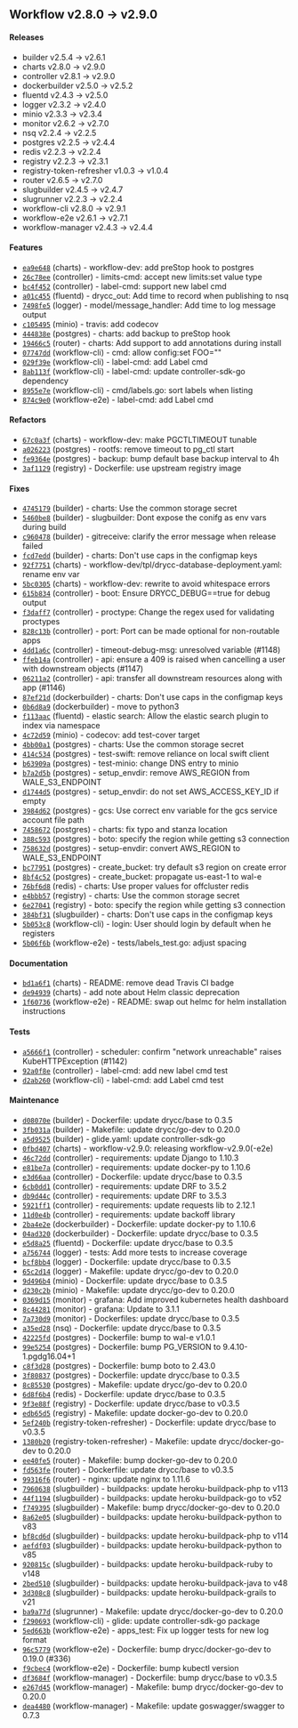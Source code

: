 ## Workflow v2.8.0 -> v2.9.0

#### Releases

- builder v2.5.4 -> v2.6.1
- charts v2.8.0 -> v2.9.0
- controller v2.8.1 -> v2.9.0
- dockerbuilder v2.5.0 -> v2.5.2
- fluentd v2.4.3 -> v2.5.0
- logger v2.3.2 -> v2.4.0
- minio v2.3.3 -> v2.3.4
- monitor v2.6.2 -> v2.7.0
- nsq v2.2.4 -> v2.2.5
- postgres v2.2.5 -> v2.4.4
- redis v2.2.3 -> v2.2.4
- registry v2.2.3 -> v2.3.1
- registry-token-refresher v1.0.3 -> v1.0.4
- router v2.6.5 -> v2.7.0
- slugbuilder v2.4.5 -> v2.4.7
- slugrunner v2.2.3 -> v2.2.4
- workflow-cli v2.8.0 -> v2.9.1
- workflow-e2e v2.6.1 -> v2.7.1
- workflow-manager v2.4.3 -> v2.4.4

#### Features

- [`ea9e648`](https://github.com/drycc/charts/commit/ea9e648bf535cc8def497256597c464ce962ea1f) (charts) - workflow-dev: add preStop hook to postgres
- [`26c78ee`](https://github.com/drycc/controller/commit/26c78eecef7d753016fdd38851f741d4e3832530) (controller) - limits-cmd: accept new limits:set value type
- [`bc4f452`](https://github.com/drycc/controller/commit/bc4f452a08fb1e6c556ec257db55de445b1c89d9) (controller) - label-cmd: support new label cmd
- [`a01c455`](https://github.com/drycc/fluentd/commit/a01c4558625b93d56e1cc3178f6aa352817dd3e7) (fluentd) - drycc_out: Add time to record when publishing to nsq
- [`7498fe5`](https://github.com/drycc/logger/commit/7498fe5802ed197bae89e6e54e5f127d84fd2f1e) (logger) - model/message_handler: Add time to log message output
- [`c105495`](https://github.com/drycc/minio/commit/c1054953ba3e45b6d43e8e53d0c8560e175eb1f8) (minio) - travis: add codecov
- [`444838e`](https://github.com/drycc/postgres/commit/444838e2ce23328e6c3320cc285f63966c9eb33c) (postgres) - charts: add backup to preStop hook
- [`19466c5`](https://github.com/drycc/router/commit/19466c579f59d64bba9ffd533db653b14a20d361) (router) - charts: Add support to add annotations during install
- [`07747dd`](https://github.com/drycc/workflow-cli/commit/07747dd4c889676942be5e4f94c586dd38b5b103) (workflow-cli) - cmd: allow config:set FOO=""
- [`029f39e`](https://github.com/drycc/workflow-cli/commit/029f39e09562b041159a8ba18894cf7cc77b9aa4) (workflow-cli) - label-cmd: add Label cmd
- [`8ab113f`](https://github.com/drycc/workflow-cli/commit/8ab113f34185b0b64eeb8747d8a49d0b0d0c39b1) (workflow-cli) - label-cmd: update controller-sdk-go dependency
- [`8955e7e`](https://github.com/drycc/workflow-cli/commit/8955e7ed47c2a152a01c292c3facdd7f4e5078b9) (workflow-cli) - cmd/labels.go: sort labels when listing
- [`874c9e0`](https://github.com/drycc/workflow-e2e/commit/874c9e056765bf46dd960c39523558bc67b350a0) (workflow-e2e) - label-cmd: add Label cmd

#### Refactors

- [`67c0a3f`](https://github.com/drycc/charts/commit/67c0a3f0c45e5b3b8a833751f1ab12fa1a01d294) (charts) - workflow-dev: make PGCTLTIMEOUT tunable
- [`a026223`](https://github.com/drycc/postgres/commit/a026223ec3852579311e6c3f3e0fa3402e3b9107) (postgres) - rootfs: remove timeout to pg_ctl start
- [`fe9364e`](https://github.com/drycc/postgres/commit/fe9364e728478d5a2eab964dd9781e029935c8c1) (postgres) - backup: bump default base backup interval to 4h
- [`3af1129`](https://github.com/drycc/registry/commit/3af11290c99b1b113934e5efa251bc8538947c2c) (registry) - Dockerfile: use upstream registry image

#### Fixes

- [`4745179`](https://github.com/drycc/builder/commit/4745179d9487ced5607cd7398a55c5488fabf5c9) (builder) - charts: Use the common storage secret
- [`5460be8`](https://github.com/drycc/builder/commit/5460be8cdb844841c711cce4fe4640f3f3c9d208) (builder) - slugbuilder: Dont expose the conifg as env vars during build
- [`c960478`](https://github.com/drycc/builder/commit/c960478826dbf6f32554599bde9121883f17f66a) (builder) - gitreceive: clarify the error message when release failed
- [`fcd7edd`](https://github.com/drycc/builder/commit/fcd7edd815fdd46f8fbc8eba71f33c64b1aa313e) (builder) - charts: Don't use caps in the configmap keys
- [`92f7751`](https://github.com/drycc/charts/commit/92f775103fe6fc1f664a5f3636ecffd54277bf07) (charts) - workflow-dev/tpl/drycc-database-deployment.yaml: rename env var
- [`5bc0305`](https://github.com/drycc/charts/commit/5bc030565c7ed762c69aab3808fececec6fd9b4f) (charts) - workflow-dev: rewrite to avoid whitespace errors
- [`615b834`](https://github.com/drycc/controller/commit/615b834f39cb68a854cc1f1e2f0f82d862ea2731) (controller) - boot: Ensure DRYCC_DEBUG==true for debug output
- [`f3daff7`](https://github.com/drycc/controller/commit/f3daff74471249baae1f17e0faf159046ffb87ff) (controller) - proctype: Change the regex used for validating proctypes
- [`828c13b`](https://github.com/drycc/controller/commit/828c13bca15e94ffd8fced28f032f6623c7bf9d7) (controller) - port: Port can be made optional for non-routable apps
- [`4dd1a6c`](https://github.com/drycc/controller/commit/4dd1a6c37a4496a1a1adae8ef1b2c353ed2a71fc) (controller) - timeout-debug-msg: unresolved variable (#1148)
- [`ffeb14a`](https://github.com/drycc/controller/commit/ffeb14a184727efa94af4d62c1f10003bb803a88) (controller) - api: ensure a 409 is raised when cancelling a user with downstream objects (#1147)
- [`06211a2`](https://github.com/drycc/controller/commit/06211a27f78c0bfdf0c9d5eee421d0bb3bc277a0) (controller) - api: transfer all downstream resources along with app (#1146)
- [`87ef21d`](https://github.com/drycc/dockerbuilder/commit/87ef21d9280a8cae5c60cca3a67e2eec698d14dd) (dockerbuilder) - charts: Don't use caps in the configmap keys
- [`0b6d8a9`](https://github.com/drycc/dockerbuilder/commit/0b6d8a96e5bbd565a80f049accaf55af0d80d9cc) (dockerbuilder) - move to python3
- [`f113aac`](https://github.com/drycc/fluentd/commit/f113aac7c4a942262dd6b8b4f7c8c4bfc7259cd6) (fluentd) - elastic search: Allow the elastic search plugin to index via namespace
- [`4c72d59`](https://github.com/drycc/minio/commit/4c72d5911f941f6ff3b620df923ebcb05fe8c244) (minio) - codecov: add test-cover target
- [`4bb00a1`](https://github.com/drycc/postgres/commit/4bb00a1c4662a4cc003742997084aaecf84ee5d3) (postgres) - charts: Use the common storage secret
- [`414c534`](https://github.com/drycc/postgres/commit/414c5344df413bbd8f6a943ec02d3c92bd55349f) (postgres) - test-swift: remove reliance on local swift client
- [`b63909a`](https://github.com/drycc/postgres/commit/b63909a96e5e43f64de193aad557aeb3a7d7565e) (postgres) - test-minio: change DNS entry to minio
- [`b7a2d5b`](https://github.com/drycc/postgres/commit/b7a2d5b6a03036d210ac41d21de1c488c92b3a3b) (postgres) - setup_envdir: remove AWS_REGION from WALE_S3_ENDPOINT
- [`d1744d5`](https://github.com/drycc/postgres/commit/d1744d5813942cc440b56c8330b29cc2f84942f0) (postgres) - setup_envdir: do not set AWS_ACCESS_KEY_ID if empty
- [`3984d62`](https://github.com/drycc/postgres/commit/3984d62270ebe6a1747209497f8d958bb5571106) (postgres) - gcs: Use correct env variable for the gcs service account file path
- [`7458672`](https://github.com/drycc/postgres/commit/7458672dbb76b90c2442d065238c25a97ec4cb0f) (postgres) - charts: fix typo and stanza location
- [`388c593`](https://github.com/drycc/postgres/commit/388c593dd182755fad2218ef2c1f24d39bc29948) (postgres) - boto: specify the region while getting s3 connection
- [`758632d`](https://github.com/drycc/postgres/commit/758632dae206685916fd2edeeb1113b9b455b86a) (postgres) - setup-envdir: convert AWS_REGION to WALE_S3_ENDPOINT
- [`bc77951`](https://github.com/drycc/postgres/commit/bc7795100a1e7c0d535c5d519ec9f925f71fd4e5) (postgres) - create_bucket: try default s3 region on create error
- [`8bf4c52`](https://github.com/drycc/postgres/commit/8bf4c52fbc4bd2c54166f7d072578be11c4d90c7) (postgres) - create_bucket: propagate us-east-1 to wal-e
- [`76bf6d8`](https://github.com/drycc/redis/commit/76bf6d8cb88131aa6b14a65acc33e0f9a2b60f3e) (redis) - charts: Use proper values for offcluster redis
- [`e4bbb57`](https://github.com/drycc/registry/commit/e4bbb573051ee0ee0de734f0262c5ecc70bcfd74) (registry) - charts: Use the common storage secret
- [`6e27041`](https://github.com/drycc/registry/commit/6e27041194d694857ffcd4056e52288f9393c994) (registry) - boto: specify the region while getting s3 connection
- [`384bf31`](https://github.com/drycc/slugbuilder/commit/384bf313d62d2d5d895354b991b5be6123952b57) (slugbuilder) - charts: Don't use caps in the configmap keys
- [`5b053c8`](https://github.com/drycc/workflow-cli/commit/5b053c801b8a1767f44f0168ef3af1aa5d79c3d6) (workflow-cli) - login: User should login by default when he registers
- [`5b06f6b`](https://github.com/drycc/workflow-e2e/commit/5b06f6b7a0cd2f9a36c8df97ab3760553e9af17f) (workflow-e2e) - tests/labels_test.go: adjust spacing

#### Documentation

- [`bd1a6f1`](https://github.com/drycc/charts/commit/bd1a6f181ca35b33ae7e5a70676a66d3cf849e53) (charts) - README: remove dead Travis CI badge
- [`de94939`](https://github.com/drycc/charts/commit/de949394811acab8bd7960f27493531795c98c68) (charts) - add note about Helm classic deprecation
- [`1f60736`](https://github.com/drycc/workflow-e2e/commit/1f6073696baf766a7b7c83ac8483fc9e1b1a2239) (workflow-e2e) - README: swap out helmc for helm installation instructions

#### Tests

- [`a5666f1`](https://github.com/drycc/controller/commit/a5666f1225901f211350e33a378438f461186cfb) (controller) - scheduler: confirm "network unreachable" raises KubeHTTPException (#1142)
- [`92a0f8e`](https://github.com/drycc/controller/commit/92a0f8e1d16e1c51dae4999e23c57d0321c2fe0b) (controller) - label-cmd: add new label cmd test
- [`d2ab260`](https://github.com/drycc/workflow-cli/commit/d2ab26062035c89e317b22bdf21b430568a231d2) (workflow-cli) - label-cmd: add Label cmd test

#### Maintenance

- [`d08070e`](https://github.com/drycc/builder/commit/d08070e6b14ea4933110b0f0483de80fec0ab583) (builder) - Dockerfile: update drycc/base to 0.3.5
- [`3fb031a`](https://github.com/drycc/builder/commit/3fb031a34f3b21a936e5996696d1642a0b20788b) (builder) - Makefile: update drycc/go-dev to 0.20.0
- [`a5d9525`](https://github.com/drycc/builder/commit/a5d95259c57c2712d29bf6284ff2112da31d7063) (builder) - glide.yaml: update controller-sdk-go
- [`0fbd407`](https://github.com/drycc/charts/commit/0fbd407f7c44a291d687f201f02dd42a23248624) (charts) - workflow-v2.9.0: releasing workflow-v2.9.0(-e2e)
- [`46c72dd`](https://github.com/drycc/controller/commit/46c72dd87d8b7ffa9dad12aec316e17b4fde7d00) (controller) - requirements: update Django to 1.10.3
- [`e81be7a`](https://github.com/drycc/controller/commit/e81be7a0bbe7da13e629012818835ff52ed27473) (controller) - requirements: update docker-py to 1.10.6
- [`e3d66aa`](https://github.com/drycc/controller/commit/e3d66aabc5533bbad02e3155da790064a39cd530) (controller) - Dockerfile: update drycc/base to 0.3.5
- [`6cb0dd1`](https://github.com/drycc/controller/commit/6cb0dd1ef65bea65a0050245eb3fe9df671057c8) (controller) - requirements: update DRF to 3.5.2
- [`db9d44c`](https://github.com/drycc/controller/commit/db9d44c0b639ed8c4154bee9874e8539fd60e374) (controller) - requirements: update DRF to 3.5.3
- [`5921ff1`](https://github.com/drycc/controller/commit/5921ff1e4eb145092162a041dc84110b2fc0d22e) (controller) - requirements: update requests lib to 2.12.1
- [`11d0e4b`](https://github.com/drycc/controller/commit/11d0e4b203b9654aa709df6504caa46a774b6f89) (controller) - requirements: update backoff library
- [`2ba4e2e`](https://github.com/drycc/dockerbuilder/commit/2ba4e2e44dce76df0d7fba868e6dab8fb6560955) (dockerbuilder) - Dockerfile: update docker-py to 1.10.6
- [`04ad320`](https://github.com/drycc/dockerbuilder/commit/04ad320a909c165a74dc3a6205266b3115458257) (dockerbuilder) - Dockerfile: update drycc/base to 0.3.5
- [`e5d8a25`](https://github.com/drycc/fluentd/commit/e5d8a253c960c27e352bf69f183f1252dd9cc8ed) (fluentd) - Dockerfile: update drycc/base to 0.3.5
- [`a756744`](https://github.com/drycc/logger/commit/a756744b3256410c77258c8832040845c6223c2c) (logger) - tests: Add more tests to increase coverage
- [`bcf8bb4`](https://github.com/drycc/logger/commit/bcf8bb489277090b58bd322d579df3321493cda0) (logger) - Dockerfile: update drycc/base to 0.3.5
- [`65c2d14`](https://github.com/drycc/logger/commit/65c2d143cc6761ceb0ba561254bc14cd0c660c75) (logger) - Makefile: update drycc/go-dev to 0.20.0
- [`9d496b4`](https://github.com/drycc/minio/commit/9d496b49ef72e910c99447740dc2cc17fa2f94c0) (minio) - Dockerfile: update drycc/base to 0.3.5
- [`d230c2b`](https://github.com/drycc/minio/commit/d230c2bb336be9510e8529785c49ba5ca615ee20) (minio) - Makefile: update drycc/go-dev to 0.20.0
- [`0369d15`](https://github.com/drycc/monitor/commit/0369d1585edd83d0a07dd4c2cc2c92dc8b234759) (monitor) - grafana: Add improved kubernetes health dashboard
- [`8c44281`](https://github.com/drycc/monitor/commit/8c442819ada08b70d3aa9e6c3b663f830fd0fc66) (monitor) - grafana: Update to 3.1.1
- [`7a730d9`](https://github.com/drycc/monitor/commit/7a730d91ccc665044f4b6268ad25b766ce436330) (monitor) - Dockerfiles: update drycc/base to 0.3.5
- [`a35ed28`](https://github.com/drycc/nsq/commit/a35ed28b4a6d340855ee4eb18e24c36643c84d6c) (nsq) - Dockerfile: update drycc/base to 0.3.5
- [`42225fd`](https://github.com/drycc/postgres/commit/42225fdd9b0b0babab53024a87ded21493f0bfd4) (postgres) - Dockerfile: bump to wal-e v1.0.1
- [`99e5254`](https://github.com/drycc/postgres/commit/99e52543b798ba79e71b73e9d25e4bf38a4e230d) (postgres) - Dockerfile: bump PG_VERSION to 9.4.10-1.pgdg16.04+1
- [`c8f3d28`](https://github.com/drycc/postgres/commit/c8f3d28d1b34ed502534d1a0ae0bdd98bec3e899) (postgres) - Dockerfile: bump boto to 2.43.0
- [`3f80837`](https://github.com/drycc/postgres/commit/3f80837b2f798741977a86f65e30d404382f3914) (postgres) - Dockerfile: update drycc/base to 0.3.5
- [`8c85530`](https://github.com/drycc/postgres/commit/8c85530d47f6ccab97af47adad16fed8fa2067c5) (postgres) - Makefile: update drycc/go-dev to 0.20.0
- [`6d8f6b4`](https://github.com/drycc/redis/commit/6d8f6b4c26ec57a231888d23fe69f7d39240afed) (redis) - Dockerfile: update drycc/base to 0.3.5
- [`9f3e88f`](https://github.com/drycc/registry/commit/9f3e88fc92c8ed1ff94c3f28b0c449173a146984) (registry) - Dockerfile: update drycc/base to v0.3.5
- [`edb65d5`](https://github.com/drycc/registry/commit/edb65d549313f75962bb4185bb9f9c5be85fc22a) (registry) - Makefile: update docker-go-dev to 0.20.0
- [`5ef240b`](https://github.com/drycc/registry-token-refresher/commit/5ef240b2e353aebff3cebf425a6ebcb0eb6279d9) (registry-token-refresher) - Dockerfile: update drycc/base to v0.3.5
- [`1380b20`](https://github.com/drycc/registry-token-refresher/commit/1380b2093009e26b0c6327ba6150aa84d63773e0) (registry-token-refresher) - Makefile: update drycc/docker-go-dev to 0.20.0
- [`ee40fe5`](https://github.com/drycc/router/commit/ee40fe5368c6b20b2e3d4773cb9bd39e29331266) (router) - Makefile: bump docker-go-dev to 0.20.0
- [`fd563fe`](https://github.com/drycc/router/commit/fd563febc3fa0dea6f3876eedf49c8e74c97851f) (router) - Dockerfile: update drycc/base to v0.3.5
- [`99316f6`](https://github.com/drycc/router/commit/99316f65e0102d72b8ed545eab8bad1c04000f7b) (router) - nginx: update nginx to 1.11.6
- [`7960638`](https://github.com/drycc/slugbuilder/commit/79606385e578b225b37ebf84efb027bdbfd9f9dc) (slugbuilder) - buildpacks: update heroku-buildpack-php to v113
- [`44f1194`](https://github.com/drycc/slugbuilder/commit/44f11949ae6f4067512e634a7363cdf8174b14d8) (slugbuilder) - buildpacks: update heroku-buildpack-go to v52
- [`f749395`](https://github.com/drycc/slugbuilder/commit/f749395e9dff66d84e8d81395b10f8faa866e860) (slugbuilder) - Makefile: bump drycc/docker-go-dev to 0.20.0
- [`8a62e05`](https://github.com/drycc/slugbuilder/commit/8a62e050c35e98920a7782e7f6cffd7b000b19f6) (slugbuilder) - buildpacks: update heroku-buildpack-python to v83
- [`bf8cd6d`](https://github.com/drycc/slugbuilder/commit/bf8cd6db2ea4d073f80b31ed455b118272309c54) (slugbuilder) - buildpacks: update heroku-buildpack-php to v114
- [`aefdf03`](https://github.com/drycc/slugbuilder/commit/aefdf0313fc2eb0d1a307db2cc3d5c74cf55178c) (slugbuilder) - buildpacks: update heroku-buildpack-python to v85
- [`920815c`](https://github.com/drycc/slugbuilder/commit/920815c532fc894ddb6046019b18ace75171d09f) (slugbuilder) - buildpacks: update heroku-buildpack-ruby to v148
- [`2bed510`](https://github.com/drycc/slugbuilder/commit/2bed510e485a6dd3fed335f48c62e5197b5d03a7) (slugbuilder) - buildpacks: update heroku-buildpack-java to v48
- [`3d308c8`](https://github.com/drycc/slugbuilder/commit/3d308c8490361aa8ada8cf9d6b164fa6bf39b87c) (slugbuilder) - buildpacks: update heroku-buildpack-grails to v21
- [`ba9a77d`](https://github.com/drycc/slugrunner/commit/ba9a77d7a2ed0111c977bceb2aa55e30c7dd39ab) (slugrunner) - Makefile: update drycc/docker-go-dev to 0.20.0
- [`f290693`](https://github.com/drycc/workflow-cli/commit/f290693dde2e4bcb49e280ac6069ee1d183d582f) (workflow-cli) - glide: update controller-sdk-go package
- [`5ed663b`](https://github.com/drycc/workflow-e2e/commit/5ed663b6c78e77f3a4ab1ad20cb0ffb8877697ed) (workflow-e2e) - apps_test: Fix up logger tests for new log format
- [`96c5779`](https://github.com/drycc/workflow-e2e/commit/96c5779b1d6a038753ca8de7976acbdef3525acf) (workflow-e2e) - Dockerfile: bump drycc/docker-go-dev to 0.19.0 (#336)
- [`f9cbec4`](https://github.com/drycc/workflow-e2e/commit/f9cbec43e8d362ae1b16c471ce2053ef95a60c53) (workflow-e2e) - Dockerfile: bump kubectl version
- [`df3684f`](https://github.com/drycc/workflow-manager/commit/df3684f117e7407a56cb14d5127e4d90653dce7c) (workflow-manager) - Dockerfile: bump drycc/base to v0.3.5
- [`e267d45`](https://github.com/drycc/workflow-manager/commit/e267d45304de09cbfc7aef27f7c1662756394253) (workflow-manager) - Makefile: bump drycc/docker-go-dev to 0.20.0
- [`dea4480`](https://github.com/drycc/workflow-manager/commit/dea44807a548c60500f7cb15bcf56d344b49d85a) (workflow-manager) - Makefile: update goswagger/swagger to 0.7.3
